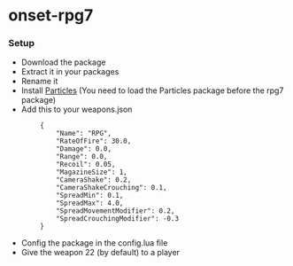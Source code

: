 # onset-rpg7

### Setup
* Download the package
* Extract it in your packages
* Rename it
* Install [Particles](https://github.com/vugi99/onset-particles) (You need to load the Particles package before the rpg7 package)
* Add this to your weapons.json
```
		{
			"Name": "RPG",
			"RateOfFire": 30.0,
			"Damage": 0.0,
			"Range": 0.0,
			"Recoil": 0.05,
			"MagazineSize": 1,
			"CameraShake": 0.2,
			"CameraShakeCrouching": 0.1,
			"SpreadMin": 0.1,
			"SpreadMax": 4.0,
			"SpreadMovementModifier": 0.2,
			"SpreadCrouchingModifier": -0.3
		}
```
* Config the package in the config.lua file
* Give the weapon 22 (by default) to a player